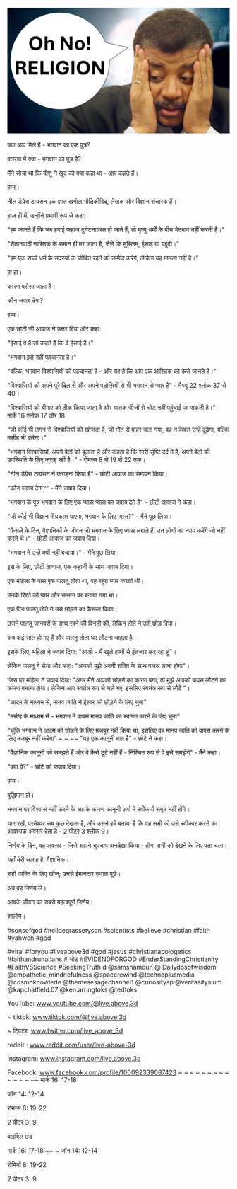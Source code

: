 ![Video cover image](../cover.jpg "cover photo")

क्या आप मिले हैं - भगवान का एक पुत्र?

वास्तव में क्या - भगवान का पुत्र है?

मैंने सोचा था कि यीशु ने खुद को क्या कहा था - आप कहते हैं।

हम्म।

नील डेग्रेस टायसन एक ज्ञात खगोल भौतिकीविद्, लेखक और विज्ञान संचारक हैं।

हाल ही में, उन्होंने प्रभावी रूप से कहा:

"हम जानते हैं कि जब हवाई जहाज दुर्घटनाग्रस्त हो जाते हैं, तो मृत्यु धर्मों के बीच भेदभाव नहीं करती है।"

"शैतानवादी नास्तिक के समान ही मर जाता है, जैसे कि मुस्लिम, ईसाई या यहूदी।"

"हम एक सच्चे धर्म के सदस्यों के जीवित रहने की उम्मीद करेंगे, लेकिन यह मामला नहीं है।"

हा हा।

कारण परोसा जाता है।

कौन जवाब देगा?

हम्म।

एक छोटी सी आवाज ने उत्तर दिया और कहा:

"ईसाई वे हैं जो कहते हैं कि वे ईसाई हैं।"

"भगवान इसे नहीं पहचानता है।"

"बल्कि, भगवान विश्वासियों को पहचानता है - और यह है कि आप एक आस्तिक को कैसे जानते हैं।"

"विश्वासियों को अपने पूरे दिल से और अपने पड़ोसियों से भी भगवान से प्यार है" - मैथ्यू 22 श्लोक 37 से 40।

"विश्वासियों को बीमार को ठीक किया जाता है और घातक चीजों से चोट नहीं पहुंचाई जा सकती है।" - मार्क 16 श्लोक 17 और 18

“जो कोई भी लगन से विश्वासियों को खोजता है, जो मौत से बाहर चला गया, वह न केवल उन्हें ढूंढेगा, बल्कि मसीह भी करेगा।"

"भगवान विश्वासियों, अपने बेटों को बुलाता है और कहता है कि सारी सृष्टि दर्द में है, अपने बेटों की उपस्थिति के लिए कराह रही है।" - रोमन्स 8 से 19 से 22 तक।

"नील डेग्रेस टायसन ने कराहना किया है" - छोटी आवाज का समापन किया।

"कौन जवाब देगा?" - मैंने जवाब दिया।

"भगवान के पुत्र भगवान के लिए एक प्यास प्यास का जवाब देते हैं" - छोटी आवाज ने कहा।

"जो कोई भी विज्ञान में प्रकाश पाएगा, भगवान के लिए प्यास?" - मैंने पूछ लिया।

"फैसले के दिन, वैज्ञानिकों के जीवन जो भगवान के लिए प्यास लगाते हैं, उन लोगों का न्याय करेंगे जो नहीं करते थे।" - छोटी आवाज का जवाब दिया।

"भगवान ने उन्हें क्यों नहीं बचाया।" - मैंने पूछ लिया।

इस के लिए, छोटी आवाज, एक कहानी के साथ जवाब दिया।

एक महिला के पास एक पालतू तोता था, वह बहुत प्यार करती थी।

उनके रिश्ते को प्यार और सम्मान पर बनाया गया था।

एक दिन पालतू तोते ने उसे छोड़ने का फैसला किया।

उसने पालतू जानवरों के साथ रहने की विनती की, लेकिन तोते ने उसे छोड़ दिया।

अब कई साल हो गए हैं और पालतू तोता घर लौटना चाहता है।

इसके लिए, महिला ने जवाब दिया: "आओ - मैं खुले हाथों से इंतजार कर रहा हूं"।

लेकिन पालतू ने रोया और कहा: "आपको मुझे अपनी शक्ति के साथ वापस लाना होगा"।

जिस पर महिला ने जवाब दिया: “अगर मैंने आपको छोड़ने का कारण बना, तो मुझे आपको वापस लौटने का कारण बनाना होगा। लेकिन आप स्वतंत्र रूप से चले गए, इसलिए स्वतंत्र रूप से लौटें ”।

"आदम के माध्यम से, मानव जाति ने ईश्वर को छोड़ने के लिए चुना"

"मसीह के माध्यम से - भगवान ने वापस मानव जाति का स्वागत करने के लिए चुना"

"चूंकि भगवान ने आदम को छोड़ने के लिए मजबूर नहीं किया था, इसलिए वह मानव जाति को वापस करने के लिए मजबूर नहीं करेगा" ~ ~ ~~ "यह एक कानूनी बात है" - छोटे ने कहा।

"वैज्ञानिक कानूनों को समझते हैं और वे कैसे टूटे नहीं हैं - निश्चित रूप से वे इसे समझेंगे" - मैंने कहा।

"क्या वे?" - छोटे को जवाब दिया।

हम्म।

बुद्धिमान हो।

भगवान पर विश्वास नहीं करने के आपके कारण कानूनी अर्थ में स्वीकार्य सबूत नहीं होंगे।

याद रखें, परमेश्वर सब कुछ देखता है, और उसने हमें बताया है कि वह सभी को उसे स्वीकार करने का आवश्यक अवसर देता है - 2 पीटर 3 श्लोक 9।

निर्णय के दिन, वह अवसर - जिसे आपने चुपचाप अनदेखा किया - होगा सभी को देखने के लिए पता चला।

यहाँ मेरी सलाह है, वैज्ञानिक।

सही व्यक्ति के लिए खोज; उनसे ईमानदार सवाल पूछें।

अब वह निर्णय लें।

आपके जीवन का सबसे महत्वपूर्ण निर्णय।

शालोम।

#sonsofgod #neildegrassetyson #scientists #believe #christian #faith #yahweh #god


#viral #foryou #liveabove3d #god #jesus #christianapologetics #faithandrunatians # चोट #EVIDENDFORGOD #EnderStandingChristianity #FaithVSScience #SeekingTruth d @samshamoun @ Dailydosofwisdom @empathetic_mindnefulness @spacerewind @technoplusmedia @cosmoknowlede @themesesagechannel1 @curiositysp @veritasitysium @kapchatfield.07 @ken.arringtoks @tedtoks

YouTube: www.youtube.com/@live.above.3d

~ tiktok: www.tiktok.com/@live.above.3d


~ ट्विटर: www.twitter.com/live_above_3d

reddit : www.reddit.com/user/live-above-3d

Instagram: www.instagram.com/live.above.3d

Facebook: www.facebook.com/profile/100092339087423 ~ ~ ~ ~ ~ ~ ~ ~ ~ ~ ~ ~ ~ ~~ मार्क 16: 17-18

जॉन 14: 12-14

रोमन्स 8: 19-22

2 पीटर 3: 9

बाइबिल छंद


मार्क 16: 17-18 ~~ ~ जॉन 14: 12-14

रोमियों 8: 19-22

2 पीटर 3: 9







